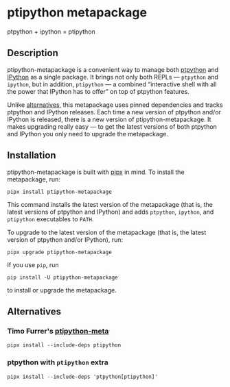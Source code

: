 # ptipython metapackage

ptpython + ipython = ptipython

## Description

ptipython-metapackage is a convenient way to manage both [ptpython](https://github.com/prompt-toolkit/ptpython/) and [IPython](https://ipython.org/) as a single package. It brings not only both REPLs — `ptpython` and `ipython`, but in addition, `ptipython` — a combined “interactive shell with all the power that IPython has to offer” on top of ptpython features.

Unlike [alternatives](#alternatives), this metapackage uses pinned dependencies and tracks ptpython and IPython releases. Each time a new version of ptpython and/or IPython is released, there is a new version of ptipython-metapackage. It makes upgrading really easy — to get the latest versions of both ptpython and IPython you only need to upgrade the metapackage.

## Installation

ptipython-metapackage is built with [pipx](https://pipx.pypa.io/) in mind. To install the metapackage, run:

```shell
pipx install ptipython-metapackage
```

This command installs the latest version of the metapackage (that is, the latest versions of ptpython and IPython) and adds `ptpython`, `ipython`, and `ptipython` executables to `PATH`.

To upgrade to the latest version of the metapackage (that is, the latest version of ptpython and/or IPython), run:

```shell
pipx upgrade ptipython-metapackage
```

If you use `pip`, run

```shell
pip install -U ptipython-metapackage
```

to install or upgrade the metapackage.

## Alternatives

### Timo Furrer's [ptipython-meta](https://github.com/timofurrer/ptipython-meta)

```shell
pipx install --include-deps ptipython
```

### ptpython with `ptipython` extra

```shell
pipx install --include-deps 'ptpython[ptipython]'
```
